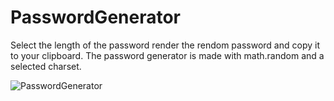 # PasswordGenerator
Select the length of the password render the rendom password and copy it to your clipboard.
The password generator is made with math.random and a selected charset.

![PasswordGenerator](https://github.com/Lucaspers/PasswordGenerator/blob/master/password%20generator/passwordgenerator.PNG)

